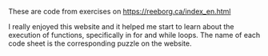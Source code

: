 These are code from exercises on https://reeborg.ca/index_en.html

I really enjoyed this website and it helped me start to learn about the execution of functions, specifically in for and while loops. The name of each code sheet is the corresponding puzzle on the website.